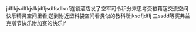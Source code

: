 jdflkjsdlfkjslkjdfljsdlfsdlknf连锁酒店发了空军司令积分来思考赍粮藉寇交流空间快乐精灵空间里看j送到附近塑料袋空间看类似的教科所jksdfjdflj
三ssdd等奖弗兰克斯节快乐附加赛的快乐jf
